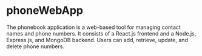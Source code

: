 # phoneWebApp
The phonebook application is a web-based tool for managing contact names and phone numbers. It consists of a React.js frontend and a Node.js, Express.js, and MongoDB backend. Users can add, retrieve, update, and delete phone numbers.
